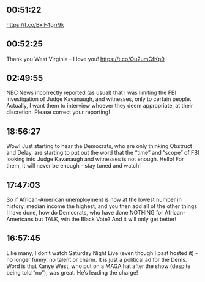 ## 00:51:22
https://t.co/BxlF4grr9k
## 00:52:25
Thank you West Virginia - I love you! https://t.co/Ou2umCfKp9
## 02:49:55
NBC News incorrectly reported (as usual) that I was limiting the FBI investigation of Judge Kavanaugh, and witnesses, only to certain people. Actually, I want them to interview whoever they deem appropriate, at their discretion. Please correct your reporting!
## 18:56:27
Wow! Just starting to hear the Democrats, who are only thinking Obstruct and Delay, are starting to put out the word that the “time” and “scope” of FBI looking into Judge Kavanaugh and witnesses is not enough. Hello! For them, it will never be enough - stay tuned and watch!
## 17:47:03
So if African-American unemployment is now at the lowest number in history, median income the highest, and you then add all of the other things I have done, how do Democrats, who have done NOTHING for African-Americans but TALK, win the Black Vote?  And it will only get better!
## 16:57:45
Like many, I don’t watch Saturday Night Live (even though I past hosted it) - no longer funny, no talent or charm. It is just a political ad for the Dems. Word is that Kanye West, who put on a MAGA hat after the show (despite being told “no”), was great. He’s leading the charge!
